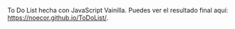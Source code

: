 To Do List hecha con JavaScript Vainilla.
Puedes ver el resultado final aquí:
https://noecor.github.io/ToDoList/.

